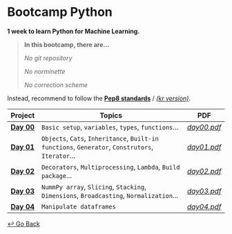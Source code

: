 # Bootcamp Python

**1 week to learn Python for Machine Learning.**



> **In this bootcamp, there are...**
>
> *No git repository*
>
> *No norminette*
>
> *No correction scheme*

Instead, recommend to follow the [**Pep8 standards**](https://www.python.org/dev/peps/pep-0008/) / [*(kr version)*](https://b.luavis.kr/python/python-convention).



| Project      | Topics                                                       | PDF           |
| ------------ | ------------------------------------------------------------ | ------------- |
| **[Day 00]** | `Basic setup`, `variables`, `types`, `functions`...          | *[day00.pdf]* |
| **[Day 01]** | `Objects`, `Cats`, `Inheritance`, `Built-in functions`, `Generator`, `Construtors`, `Iterator`... | *[day01.pdf]* |
| **[Day 02]** | `Decorators`, `Multiprocessing`, `Lambda`, `Build package`... | *[day02.pdf]* |
| **[Day 03]** | `NummPy array`, `Slicing`, `Stacking`, `Dimensions`, `Broadcasting`, `Normalization`... | *[day03.pdf]* |
| **[Day 04]** | `Manipulate dataframes`                                      | *[day04.pdf]* |

[Day 00]: https://github.com/lisy0123/42/tree/master/Bootcamp_python/d00
[Day 01]: https://github.com/lisy0123/42/tree/master/Bootcamp_python/d01
[Day 02]: https://github.com/lisy0123/42/tree/master/Bootcamp_python/d02
[Day 03]: https://github.com/lisy0123/42/tree/master/Bootcamp_python/d03
[Day 04]: https://github.com/lisy0123/42/tree/master/Bootcamp_python/d04
[day00.pdf]: https://github.com/lisy0123/42/blob/master/Bootcamp_python/PDF/day00.pdf
[day01.pdf]: https://github.com/lisy0123/42/blob/master/Bootcamp_python/PDF/day01.pdf
[day02.pdf]: https://github.com/lisy0123/42/blob/master/Bootcamp_python/PDF/day02.pdf
[day03.pdf]: https://github.com/lisy0123/42/blob/master/Bootcamp_python/PDF/day03.pdf
[day04.pdf]: https://github.com/lisy0123/42/blob/master/Bootcamp_python/PDF/day04.pdf



[↩️ Go Back](https://github.com/lisy0123/42)